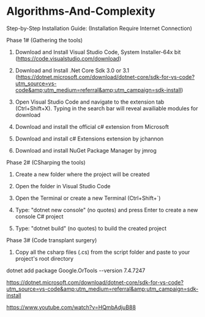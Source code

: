 # Algorithms-And-Complexity

Step-by-Step Installation Guide:
(Installation Require Internet Connection)

Phase 1# (Gathering the tools)

1. Download and Install Visual Studio Code, System Installer-64x bit (https://code.visualstudio.com/download)

2. Download and Install .Net Core Sdk 3.0 or 3.1 (https://dotnet.microsoft.com/download/dotnet-core/sdk-for-vs-code?utm_source=vs-code&amp;utm_medium=referral&amp;utm_campaign=sdk-install)

3. Open Visual Studio Code and navigate to the extension tab (Ctrl+Shift+X). Typing in the search bar will reveal availiable modules for download

4. Download and install the official c# extension from Microsoft

5. Download and install c# Extensions extension by jchannon

6. Download and install NuGet Package Manager by jmrog

Phase 2# (CSharping the tools)

1. Create a new folder where the project will be created

2. Open the folder in Visual Studio Code

3. Open the Terminal or create a new Terminal (Ctrl+Shift+`)

4. Type: "dotnet new console" (no quotes) and press Enter to create a new console C# project

5. Type: "dotnet build" (no quotes) to build the created project

Phase 3# (Code transplant surgery)

1. Copy all the csharp files (.cs) from the script folder and paste to your project's root directory

dotnet add package Google.OrTools --version 7.4.7247

https://dotnet.microsoft.com/download/dotnet-core/sdk-for-vs-code?utm_source=vs-code&amp;utm_medium=referral&amp;utm_campaign=sdk-install

https://www.youtube.com/watch?v=HQmbAdjuB88
